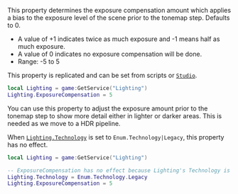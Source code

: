 This property determines the exposure compensation amount which applies a
bias to the exposure level of the scene prior to the tonemap step.
Defaults to 0.

- A value of +1 indicates twice as much exposure and -1 means half as much
exposure.
- A value of 0 indicates no exposure compensation will be done.
- Range: -5 to 5

This property is replicated and can be set from scripts or [`Studio`](https://create.roblox.com/docs/reference/engine/classes/Studio).
```lua
local Lighting = game:GetService("Lighting")
Lighting.ExposureCompensation = 5
```

You can use this property to adjust the exposure amount prior to the
tonemap step to show more detail either in lighter or darker areas. This
is needed as we move to a HDR pipeline.

When [`Lighting.Technology`](https://create.roblox.com/docs/reference/engine/classes/Lighting#Technology) is set to `Enum.Technology|Legacy`, this
property has no effect.
```lua
local Lighting = game:GetService("Lighting")

-- ExposureCompensation has no effect because Lighting's Technology is Legacy
Lighting.Technology = Enum.Technology.Legacy
Lighting.ExposureCompensation = 5
```
